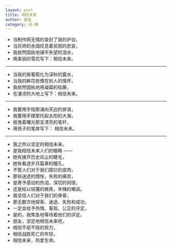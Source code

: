 ```yaml
---
layout: post
title: 相信未来
author: 食指
category: 诗-摘
---
```


* 当制作网无情的查封了我的炉台，
* 当灰烬的余烟叹息着贫困的悲哀，
* 我依然固执地铺平失望的泪水，
* 用美丽的雪花写下：相信未来。

---

* 当我的紫葡萄化为深秋的露水，
* 当我的鲜花依偎在别人的情怀，
* 我依然固执地用凝霜的枯藤，
* 在凄凉的大地上写下：相信未来。

---

* 我要用手指那涌向天边的排浪，
* 我要用手撑那托起太阳的大海，
* 摇曳着曙光那支漂亮的笔杆，
* 用孩子的笔体写下： 相信未来。

---

* 我之所以坚定的相信未来，
* 是我相信未来人们的眼睛 ——
* 她有拨开历史风尘的睫毛，
* 她有看透岁月篇章的瞳孔，
* 不管人们对于我们腐烂的皮肉，
* 那些迷途的惆怅，失败的痛苦，
* 是寄予感动的热泪，深切的同情，
* 还是给以轻蔑的微笑，辛辣的嘲讽。
* 我坚信人们对于我们的脊骨，
* 那无数次地探索、迷途、失败和成功，
* 一定会给予热情、客观、公正的评定，
* 是的，我焦急地等待着他们的评定。
* 朋友，坚定地相信未来吧，
* 相信不屈不挠的努力，
* 相信战胜死亡的年轻，
* 相信未来，热爱生命。
